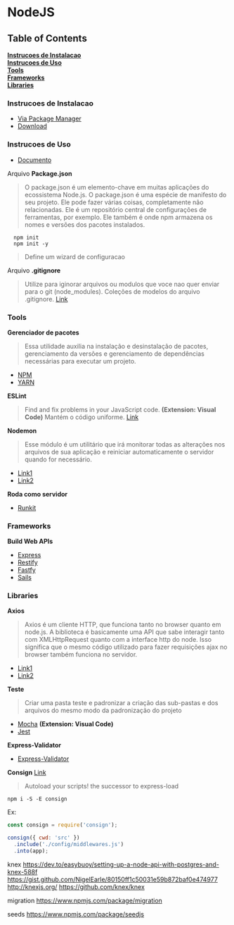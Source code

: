 # NodeJS

## Table of Contents
**[Instrucoes de Instalacao](#installation-instructions)**<br>
**[Instrucoes de Uso](#usage-instructions)**<br>
**[Tools](#tools)**<br>
**[Frameworks](#frameworks)**<br>
**[Libraries](#libraries)**<br>


### Instrucoes de Instalacao
  - [Via Package Manager](https://nodejs.org/en/download/package-manager/)
  - [Download](https://nodejs.org/en/download/)


### Instrucoes de Uso
  - [Documento](https://nodejs.org/en/docs/)

  Arquivo **Package.json**
  > O package.json é um elemento-chave em muitas aplicações do ecossistema Node.js.
  > O package.json é uma espécie de manifesto do seu projeto. Ele pode fazer várias coisas, completamente não relacionadas. Ele é um repositório central de configurações de ferramentas, por exemplo. Ele também é onde npm armazena os nomes e versões dos pacotes instalados.
```
  npm init
  npm init -y
```
  > Define um wizard de configuracao

  Arquivo **.gitignore**
  > Utilize para iginorar arquivos ou modulos que voce nao quer enviar para o git (node_modules).
  > Coleções de modelos do arquivo .gitignore. [Link](https://github.com/github/gitignore)


### Tools

  **Gerenciador de pacotes**
  > Essa utilidade auxilia na instalação e desinstalação de pacotes, gerenciamento da versões e gerenciamento de dependências necessárias para executar um projeto.
  - [NPM](https://www.npmjs.com)
  - [YARN](https://yarnpkg.com/lang/en/)

  **ESLint**
  > Find and fix problems in your JavaScript code. **(Extension: Visual Code)**
  > Mantém o código uniforme.
  [Link](https://eslint.org)

  **Nodemon**
  > Esse módulo é um utilitário que irá monitorar todas as alterações nos arquivos de sua aplicação e reiniciar automaticamente o servidor quando for necessário.
  - [Link1](https://nodemon.io)
  - [Link2](https://medium.com/front-end-weekly/configuring-nodemon-on-a-node-js-server-da9eed2eeb5)

  **Roda como servidor**
  - [Runkit](https://runkit.com/home)


### Frameworks

  **Build Web APIs**
  - [Express](https://expressjs.com)
  - [Restify](http://restify.com)
  - [Fastfy](https://www.fastify.io)
  - [Sails](https://sailsjs.com/)

### Libraries

  **Axios**
  > Axios é um cliente HTTP, que funciona tanto no browser quanto em node.js. A biblioteca é basicamente uma API que sabe interagir tanto com XMLHttpRequest quanto com a interface http do node. Isso significa que o mesmo código utilizado para fazer requisições ajax no browser também funciona no servidor.
  - [Link1](https://github.com/axios/axios)
  - [Link2](http://codeheaven.io/how-to-use-axios-as-your-http-client-pt)

  **Teste**
  > Criar uma pasta teste e padronizar a criação das sub-pastas e dos arquivos do mesmo modo da padronização do projeto
  - [Mocha](https://mochajs.org) **(Extension: Visual Code)**
  - [Jest](https://jestjs.io)

  **Express-Validator**
  - [Express-Validator](https://express-validator.github.io/docs/)
  
  **Consign** [Link](https://github.com/jarradseers/consign#readme)
  > Autoload your scripts! the successor to express-load
  ```
  npm i -S -E consign
  ```
  Ex:
  ```javascript
  const consign = require('consign');

  consign({ cwd: 'src' })
    .include('./config/middlewares.js')
    .into(app);
  ```
  
  knex
  https://dev.to/easybuoy/setting-up-a-node-api-with-postgres-and-knex-588f
  https://gist.github.com/NigelEarle/80150ff1c50031e59b872baf0e474977
  http://knexjs.org/
  https://github.com/knex/knex
  
  migration
  https://www.npmjs.com/package/migration
  
  seeds
  https://www.npmjs.com/package/seedjs
  
